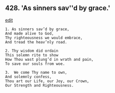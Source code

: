 
## 428.  'As sinners sav''d by grace.'
[edit](https://docs.google.com/document/d/1DJIlVstHlcvP3MkQWjiYT5DBSofivVmh/edit?mode=html)



    1. As sinners sav’d by grace,
    And made alive to God,
    Thy righteousness we would embrace,
    And tread the heav’nly road.

    2. Thy wisdom did ordain
    This solemn rite to show 
    How Thou wast plung’d in wrath and pain, 
    To save our souls from woe.

    3.  We come Thy name to own,
    And solemnly confess,
    Thou art our Life, our Joy, our Crown, 
    Our Strength and Righteousness.
